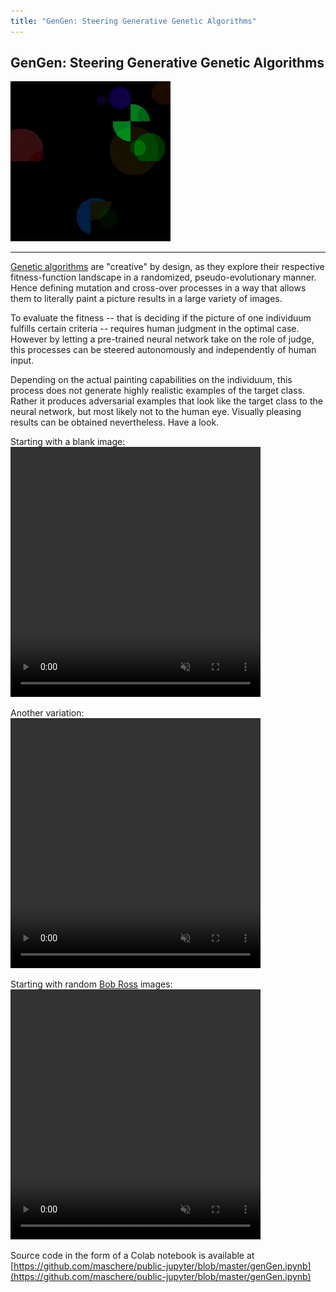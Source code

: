 ```yaml
---
title: "GenGen: Steering Generative Genetic Algorithms"
---
```

## GenGen: Steering Generative Genetic Algorithms
![gengengif](/imgs/gengen.gif "gengengif")

---

[Genetic algorithms](https://www.youtube.com/watch?v=kHyNqSnzP8Y) are "creative" by design, as they explore their respective fitness-function landscape in a randomized, pseudo-evolutionary manner. Hence defining mutation and cross-over processes in a way that allows them to literally paint a picture results in a large variety of images.

To evaluate the fitness -- that is deciding if the picture of one individuum fulfills certain criteria -- requires human judgment in the optimal case. However by letting a pre-trained neural network take on the role of judge, this processes can be steered autonomously and independently of human input. 

Depending on the actual painting capabilities on the individuum, this process does not generate highly realistic examples of the target class. Rather it produces adversarial examples that look like the target class to the neural network, but most likely not to the human eye. Visually pleasing results can be obtained nevertheless. Have a look.

Starting with a blank image:
<video width="400" height="400" controls autoplay muted loop>
  <source type="video/mp4" src="/videos/genGen1.mp4">
</video>

Another variation:
<video width="400" height="400" controls autoplay muted loop>
  <source type="video/mp4" src="/videos/genGen2.mp4">
</video>

Starting with random [Bob Ross](https://github.com/jwilber/Bob_Ross_Paintings) images:
<video width="400" height="400" controls autoplay muted loop>
  <source type="video/mp4" src="/videos/ross.mp4">
</video>

Source code in the form of a Colab notebook is available at [https://github.com/maschere/public-jupyter/blob/master/genGen.ipynb](https://github.com/maschere/public-jupyter/blob/master/genGen.ipynb)
